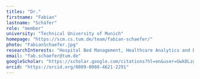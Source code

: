 ```yaml
---
titles: "Dr."
firstname: "Fabian"
lastname: "Schäfer"
role: "member"
university: "Technical University of Munich"
homepage: "https://scm.cs.tum.de/team/fabian-schaefer/"
photo: "FabianSchaefer.jpg"
researchInterests: "Hospital Bed Management, Healthcare Analytics and Decision Support"
email: "fab.schaefer@tum.de"
googleScholar: "https://scholar.google.com/citations?hl=en&user=UwkDLzgAAAAJ"
orcid: "https://orcid.org/0009-0008-4621-2291"
---
```

